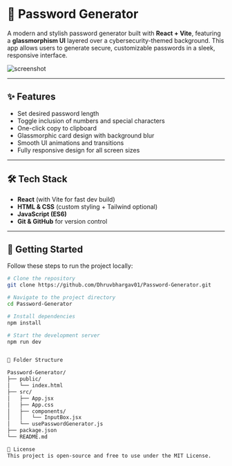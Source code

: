 # 🔐 Password Generator

A modern and stylish password generator built with **React + Vite**, featuring a **glassmorphism UI** layered over a cybersecurity-themed background. This app allows users to generate secure, customizable passwords in a sleek, responsive interface.

![screenshot](https://media.istockphoto.com/id/1452895241/photo/digital-global-data-protection-key-security-background.jpg?s=1024x1024&w=is&k=20&c=o1hfqhWoe73Sngta04gRhtSqGo2sfE1C8UHnKghEeJE=)

---

## ✨ Features

- Set desired password length
- Toggle inclusion of numbers and special characters
- One-click copy to clipboard
- Glassmorphic card design with background blur
- Smooth UI animations and transitions
- Fully responsive design for all screen sizes

---

## 🛠️ Tech Stack

- **React** (with Vite for fast dev build)
- **HTML & CSS** (custom styling + Tailwind optional)
- **JavaScript (ES6)**
- **Git & GitHub** for version control

---

## 🚀 Getting Started

Follow these steps to run the project locally:

```bash
# Clone the repository
git clone https://github.com/Dhruvbhargav01/Password-Generator.git

# Navigate to the project directory
cd Password-Generator

# Install dependencies
npm install

# Start the development server
npm run dev


📁 Folder Structure

Password-Generator/
├── public/
│   └── index.html
├── src/
│   ├── App.jsx
│   ├── App.css
│   ├── components/
│   │   └── InputBox.jsx
│   └── usePasswordGenerator.js
├── package.json
└── README.md

📃 License
This project is open-source and free to use under the MIT License.

